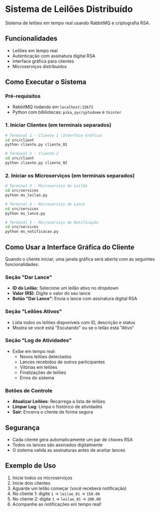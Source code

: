 # Sistema de Leilões Distribuído
Sistema de leilões em tempo real usando RabbitMQ e criptografia RSA.

## Funcionalidades
- Leilões em tempo real
- Autenticação com assinatura digital RSA
- Interface gráfica para clientes
- Microserviços distribuídos

## Como Executar o Sistema

### Pré-requisitos
- RabbitMQ rodando em `localhost:15672`
- Python com bibliotecas: `pika`, `pycryptodome` e `tkinter`

### 1. Iniciar Clientes (em terminais separados)

```bash
# Terminal 1 - Cliente 1 (Interface Gráfica)
cd src/client
python cliente.py cliente_01

# Terminal 2 - Cliente 2
cd src/client
python cliente.py cliente_02
```

### 2. Iniciar os Microserviços (em terminais separados)

```bash
# Terminal 3 - Microserviço de Leilão
cd src/services
python ms_leilao.py

# Terminal 4 - Microserviço de Lance
cd src/services
python ms_lance.py

# Terminal 5 - Microserviço de Notificação
cd src/services
python ms_notificacao.py
```

## Como Usar a Interface Gráfica do Cliente

Quando o cliente iniciar, uma janela gráfica será aberta com as seguintes funcionalidades:

### Seção "Dar Lance"
- **ID do Leilão**: Selecione um leilão ativo no dropdown
- **Valor (R$)**: Digite o valor do seu lance
- **Botão "Dar Lance"**: Envia o lance com assinatura digital RSA

### Seção "Leilões Ativos"
- Lista todos os leilões disponíveis com ID, descrição e status
- Mostra se você está "Escutando" ou se o leilão está "Ativo"

### Seção "Log de Atividades"
- Exibe em tempo real:
  - Novos leilões detectados
  - Lances recebidos de outros participantes
  - Vitórias em leilões
  - Finalizações de leilões
  - Erros do sistema

### Botões de Controle
- **Atualizar Leilões**: Recarrega a lista de leilões
- **Limpar Log**: Limpa o histórico de atividades
- **Sair**: Encerra o cliente de forma segura

## Segurança

- Cada cliente gera automaticamente um par de chaves RSA
- Todos os lances são assinados digitalmente
- O sistema valida as assinaturas antes de aceitar lances

## Exemplo de Uso

1. Inicie todos os microserviços
2. Inicie dois clientes
3. Aguarde um leilão começar (você receberá notificação)
4. No cliente 1: digite `1` → `leilao_01` → `150.00`
5. No cliente 2: digite `1` → `leilao_01` → `200.00`
6. Acompanhe as notificações em tempo real!